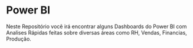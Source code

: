 # Power BI

Neste Repositório você irá encontrar alguns Dashboards do Power BI com Analises Rápidas feitas sobre diversas áreas como RH, Vendas, Financias, Produção.
